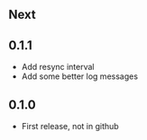 ## Next

## 0.1.1
 - Add resync interval
 - Add some better log messages

## 0.1.0
 - First release, not in github
